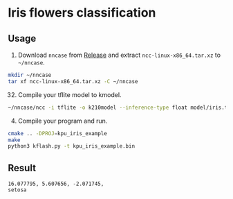 # Iris flowers classification
## Usage
1. Download `nncase` from [Release](https://github.com/kendryte/nncase/releases) and extract `ncc-linux-x86_64.tar.xz` to `~/nncase`.
```bash
mkdir ~/nncase
tar xf ncc-linux-x86_64.tar.xz -C ~/nncase
```
32. Compile your tflite model to kmodel.
```bash
~/nncase/ncc -i tflite -o k210model --inference-type float model/iris.tflite k210/kpu_iris_example/iris.kmodel
```
4. Compile your program and run.
```bash
cmake .. -DPROJ=kpu_iris_example
make
python3 kflash.py -t kpu_iris_example.bin
```
## Result
```
16.077795, 5.607656, -2.071745,
setosa
```
